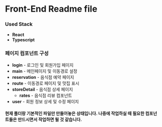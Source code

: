 # Front-End Readme file
### Used Stack
- <b>React</b>
- <b>Typescript</b>


### 페이지 컴포넌트 구성
- <b>login</b> - 로그인 및 회원가입 페이지
- <b>main</b> - 메인페이지 및 이동경로 설정
- <b>reservation</b> - 음식점 예약 페이지
- <b>route</b> - 이동경로 페이지 및 맛집 표시
- <b>storeDetail</b> - 음식점 상세 페이지
    - <b>rates</b> - 음식점 리뷰 컴포넌트
- <b>user</b> - 회원 정보 상세 및 수정 페이지


#### 현재 폴더랑 기본적인 파일만 만들어놓은 상태입니다. 나중에 작업하실 때 필요한 컴포넌트들은 만드시면서 작업하면 될 것 같습니다.
